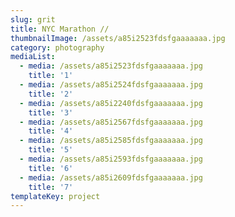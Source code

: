 ```yaml
---
slug: grit
title: NYC Marathon //
thumbnailImage: /assets/a85i2523fdsfgaaaaaaa.jpg
category: photography
mediaList:
  - media: /assets/a85i2523fdsfgaaaaaaa.jpg
    title: '1'
  - media: /assets/a85i2524fdsfgaaaaaaa.jpg
    title: '2'
  - media: /assets/a85i2240fdsfgaaaaaaa.jpg
    title: '3'
  - media: /assets/a85i2567fdsfgaaaaaaa.jpg
    title: '4'
  - media: /assets/a85i2585fdsfgaaaaaaa.jpg
    title: '5'
  - media: /assets/a85i2593fdsfgaaaaaaa.jpg
    title: '6'
  - media: /assets/a85i2609fdsfgaaaaaaa.jpg
    title: '7'
templateKey: project
---
```


